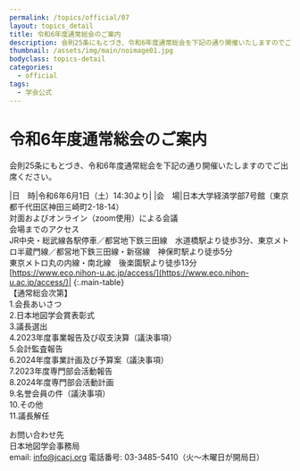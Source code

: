 ```yaml
---
permalink: /topics/official/07
layout: topics_detail
title: 令和6年度通常総会のご案内
description: 会則25条にもとづき、令和6年度通常総会を下記の通り開催いたしますのでご出席ください。
thumbnail: /assets/img/main/noimage01.jpg
bodyclass: topics-detail
categories:
  - official
tags:
  - 学会公式
---
```


# 令和6年度通常総会のご案内

会則25条にもとづき、令和6年度通常総会を下記の通り開催いたしますのでご出席ください。

|日　時|令和6年6月1日（土）14:30より|
|会　場|日本大学経済学部7号館（東京都千代田区神田三崎町2-18-14）<br>対面およびオンライン（zoom使用）による会議<br>会場までのアクセス<br>JR中央・総武線各駅停車／都営地下鉄三田線　水道橋駅より徒歩3分、東京メトロ半蔵門線／都営地下鉄三田線・新宿線　神保町駅より徒歩5分<br>東京メトロ丸の内線・南北線　後楽園駅より徒歩13分<br>[https://www.eco.nihon-u.ac.jp/access/](https://www.eco.nihon-u.ac.jp/access/)|
{:.main-table}
<br>
【通常総会次第】<br>
1.会長あいさつ<br>
2.日本地図学会賞表彰式<br>
3.議長選出<br>
4.2023年度事業報告及び収支決算（議決事項）<br>
5.会計監査報告<br>
6.2024年度事業計画及び予算案（議決事項）<br>
7.2023年度専門部会活動報告<br>
8.2024年度専門部会活動計画<br>
9.名誉会員の件（議決事項）<br>
10.その他<br>
11.議長解任<br>

お問い合わせ先<br>
日本地図学会事務局<br>
email: info@jcacj.org
電話番号: 03-3485-5410（火～木曜日が開局日）<br>
